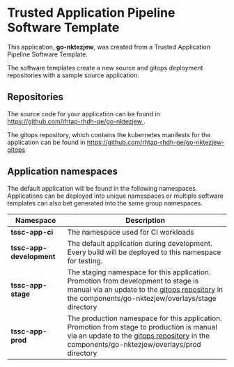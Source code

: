 # Trusted Application Pipeline Software Template

This application, **go-nktezjew**, was created from a Trusted Application Pipeline Software Template.

The software templates create a new source and gitops deployment repositories with a sample source application. 

## Repositories

The source code for your application can be found in [https://github.com/rhtap-rhdh-qe/go-nktezjew ](https://github.com/rhtap-rhdh-qe/go-nktezjew ).
 
The gitops repository, which contains the kubernetes manifests for the application can be found in 
[https://github.com/rhtap-rhdh-qe/go-nktezjew-gitops ](https://github.com/rhtap-rhdh-qe/go-nktezjew-gitops ) 

## Application namespaces 

The default application will be found in the following namespaces. Applications can be deployed into unique namespaces or multiple software templates can also bet generated into the same group namespaces.  

|  Namespace   |  Description   |  
| -------- | -------- |
| **tssc-app-ci** | The namespace used for CI workloads |
| **tssc-app-development** | The default application during development. Every build will be deployed to this namespace for testing. |
| **tssc-app-stage** | The staging namespace for this application. Promotion from development to stage is manual via an update to the [gitops repository](https://github.com/rhtap-rhdh-qe/go-nktezjew-gitops ) in the components/go-nktezjew/overlays/stage directory |
| **tssc-app-prod** | The production namespace for this application. Promotion from stage to production is manual via an update to the [gitops repository](https://github.com/rhtap-rhdh-qe/go-nktezjew-gitops ) in the components/go-nktezjew/overlays/prod directory |